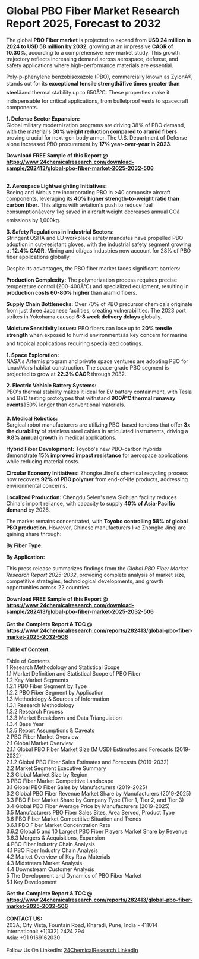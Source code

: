 <h1>Global PBO Fiber Market Research Report 2025, Forecast to 2032</h1><p>The global <strong>PBO Fiber market</strong> is projected to expand from <strong>USD 24 million in 2024 to USD 58 million by 2032</strong>, growing at an impressive <strong>CAGR of 10.30%</strong>, according to a comprehensive new market study. This growth trajectory reflects increasing demand across aerospace, defense, and safety applications where high-performance materials are essential.</p><p>Poly-p-phenylene benzobisoxazole (PBO), commercially known as ZylonÂ®, stands out for its <strong>exceptional tensile strengthâfive times greater than steel</strong>âand thermal stability up to 650Â°C. These properties make it indispensable for critical applications, from bulletproof vests to spacecraft components.</p><p><strong>1. Defense Sector Expansion:</strong><br>
Global military modernization programs are driving 38% of PBO demand, with the material's <strong>30% weight reduction compared to aramid fibers</strong> proving crucial for next-gen body armor. The U.S. Department of Defense alone increased PBO procurement by <strong>17% year-over-year in 2023</strong>.</p><div><b>Download FREE Sample of this Report @ 
            <a href="https://www.24chemicalresearch.com/download-sample/282413/global-pbo-fiber-market-2025-2032-506">
            https://www.24chemicalresearch.com/download-sample/282413/global-pbo-fiber-market-2025-2032-506</a></b></div><br><p><strong>2. Aerospace Lightweighting Initiatives:</strong><br>
Boeing and Airbus are incorporating PBO in &gt;40 composite aircraft components, leveraging its <strong>40% higher strength-to-weight ratio than carbon fiber</strong>. This aligns with aviation's push to reduce fuel consumptionâevery 1kg saved in aircraft weight decreases annual COâ emissions by 1,000kg.</p><p><strong>3. Safety Regulations in Industrial Sectors:</strong><br>
Stringent OSHA and EU workplace safety mandates have propelled PBO adoption in cut-resistant gloves, with the industrial safety segment growing at <strong>12.4% CAGR</strong>. Mining and oil/gas industries now account for 28% of PBO fiber applications globally.</p><p>Despite its advantages, the PBO fiber market faces significant barriers:</p><p><strong>Production Complexity:</strong> The polymerization process requires precise temperature control (200-400Â°C) and specialized equipment, resulting in <strong>production costs 60-80% higher</strong> than aramid fibers.</p><p><strong>Supply Chain Bottlenecks:</strong> Over 70% of PBO precursor chemicals originate from just three Japanese facilities, creating vulnerabilities. The 2023 port strikes in Yokohama caused <strong>6-8 week delivery delays</strong> globally.</p><p><strong>Moisture Sensitivity Issues:</strong> PBO fibers can lose up to <strong>20% tensile strength</strong> when exposed to humid environmentsâa key concern for marine and tropical applications requiring specialized coatings.</p><p><strong>1. Space Exploration:</strong><br>
NASA's Artemis program and private space ventures are adopting PBO for lunar/Mars habitat construction. The space-grade PBO segment is projected to grow at <strong>22.3% CAGR</strong> through 2032.</p><p><strong>2. Electric Vehicle Battery Systems:</strong><br>
PBO's thermal stability makes it ideal for EV battery containment, with Tesla and BYD testing prototypes that withstand <strong>900Â°C thermal runaway events</strong>â50% longer than conventional materials.</p><p><strong>3. Medical Robotics:</strong><br>
Surgical robot manufacturers are utilizing PBO-based tendons that offer <strong>3x the durability</strong> of stainless steel cables in articulated instruments, driving a <strong>9.8% annual growth</strong> in medical applications.</p><p><strong>Hybrid Fiber Development:</strong> Toyobo's new PBO-carbon hybrids demonstrate <strong>15% improved impact resistance</strong> for aerospace applications while reducing material costs.</p><p><strong>Circular Economy Initiatives:</strong> Zhongke Jinqi's chemical recycling process now recovers <strong>92% of PBO polymer</strong> from end-of-life products, addressing environmental concerns.</p><p><strong>Localized Production:</strong> Chengdu Selen's new Sichuan facility reduces China's import reliance, with capacity to supply <strong>40% of Asia-Pacific demand</strong> by 2026.</p><p>The market remains concentrated, with <strong>Toyobo controlling 58% of global PBO production</strong>. However, Chinese manufacturers like Zhongke Jinqi are gaining share through:</p><p><strong>By Fiber Type:</strong></p><p><strong>By Application:</strong></p><p>This press release summarizes findings from the <em>Global PBO Fiber Market Research Report 2025-2032</em>, providing complete analysis of market size, competitive strategies, technological developments, and growth opportunities across 22 countries.</p><div><b>Download FREE Sample of this Report @ 
            <a href="https://www.24chemicalresearch.com/download-sample/282413/global-pbo-fiber-market-2025-2032-506">
            https://www.24chemicalresearch.com/download-sample/282413/global-pbo-fiber-market-2025-2032-506</a></b></div><br><div><b>Get the Complete Report & TOC @ 
            <a href="https://www.24chemicalresearch.com/reports/282413/global-pbo-fiber-market-2025-2032-506">
            https://www.24chemicalresearch.com/reports/282413/global-pbo-fiber-market-2025-2032-506</a></b></div><br>
            <b>Table of Content:</b><p>Table of Contents<br />
1 Research Methodology and Statistical Scope<br />
1.1 Market Definition and Statistical Scope of PBO Fiber<br />
1.2 Key Market Segments<br />
1.2.1 PBO Fiber Segment by Type<br />
1.2.2 PBO Fiber Segment by Application<br />
1.3 Methodology & Sources of Information<br />
1.3.1 Research Methodology<br />
1.3.2 Research Process<br />
1.3.3 Market Breakdown and Data Triangulation<br />
1.3.4 Base Year<br />
1.3.5 Report Assumptions & Caveats<br />
2 PBO Fiber Market Overview<br />
2.1 Global Market Overview<br />
2.1.1 Global PBO Fiber Market Size (M USD) Estimates and Forecasts (2019-2032)<br />
2.1.2 Global PBO Fiber Sales Estimates and Forecasts (2019-2032)<br />
2.2 Market Segment Executive Summary<br />
2.3 Global Market Size by Region<br />
3 PBO Fiber Market Competitive Landscape<br />
3.1 Global PBO Fiber Sales by Manufacturers (2019-2025)<br />
3.2 Global PBO Fiber Revenue Market Share by Manufacturers (2019-2025)<br />
3.3 PBO Fiber Market Share by Company Type (Tier 1, Tier 2, and Tier 3)<br />
3.4 Global PBO Fiber Average Price by Manufacturers (2019-2025)<br />
3.5 Manufacturers PBO Fiber Sales Sites, Area Served, Product Type<br />
3.6 PBO Fiber Market Competitive Situation and Trends<br />
3.6.1 PBO Fiber Market Concentration Rate<br />
3.6.2 Global 5 and 10 Largest PBO Fiber Players Market Share by Revenue<br />
3.6.3 Mergers & Acquisitions, Expansion<br />
4 PBO Fiber Industry Chain Analysis<br />
4.1 PBO Fiber Industry Chain Analysis<br />
4.2 Market Overview of Key Raw Materials<br />
4.3 Midstream Market Analysis<br />
4.4 Downstream Customer Analysis<br />
5 The Development and Dynamics of PBO Fiber Market <br />
5.1 Key Development</p><div><b>Get the Complete Report & TOC @ 
            <a href="https://www.24chemicalresearch.com/reports/282413/global-pbo-fiber-market-2025-2032-506">
            https://www.24chemicalresearch.com/reports/282413/global-pbo-fiber-market-2025-2032-506</a></b></div><br><b>CONTACT US:</b><br>
            203A, City Vista, Fountain Road, Kharadi, Pune, India - 411014<br>
            International: +1(332) 2424 294<br>
            Asia: +91 9169162030 <br><br>
            Follow Us On LinkedIn: <a href="https://www.linkedin.com/company/24chemicalresearch/">24ChemicalResearch LinkedIn</a>